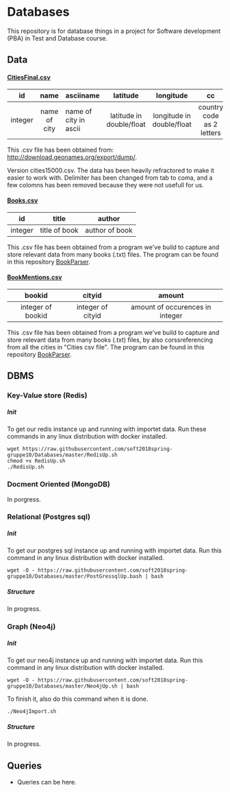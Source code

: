 # Databases
This repository is for database things in a project for Software development (PBA) in Test and Database course.

## Data

#### [CitiesFinal.csv](https://github.com/soft2018spring-gruppe10/Databases/blob/master/CitiesFinal.csv)
id | name | asciiname | latitude | longitude | cc | population
:-----:|:-------:|:---------|:-------:|:---------:|:------:|:-----:
integer | name of city | name of city in ascii | latitude in double/float | longitude in double/float | country code as 2 letters | population in integer

This .csv file has been obtained from: http://download.geonames.org/export/dump/.

Version cities15000.csv. The data has been heavily refractored to make it easier to work with. Delimiter has been changed from tab to coma, and a few colomns has been removed because they were not usefull for us.

#### [Books.csv](https://github.com/soft2018spring-gruppe10/Databases/blob/master/Books.csv)
id | title | author 
:-----:|:-------:|:--------:
integer | title of book | author of book

This .csv file has been obtained from a program we've build to capture and store relevant data from many books (.txt) files. The program can be found in this repository [BookParser](https://github.com/soft2018spring-gruppe10/Databases/blob/master/BookParser/src/main/java/main.java).

#### [BookMentions.csv](https://github.com/soft2018spring-gruppe10/Databases/blob/master/BookMentions.csv)
bookid | cityid | amount
:-----:|:-------:|:----------:
integer of bookid | integer of cityid | amount of occurences in integer

This .csv file has been obtained from a program we've build to capture and store relevant data from many books (.txt) files, by also corssreferencing from all the cities in "Cities csv file". The program can be found in this repository [BookParser](https://github.com/soft2018spring-gruppe10/Databases/blob/master/BookParser/src/main/java/main.java).

## DBMS

### Key-Value store (Redis)
##### Init
To get our redis instance up and running with importet data. Run these commands in any linux distribution with docker installed.
```
wget https://raw.githubusercontent.com/soft2018spring-gruppe10/Databases/master/RedisUp.sh
chmod +x RedisUp.sh
./RedisUp.sh
```

### Docment Oriented (MongoDB)
In porgress.

### Relational (Postgres sql)
##### Init
To get our postgres sql instance up and running with importet data. Run this command in any linux distribution with docker installed.
```
wget -O - https://raw.githubusercontent.com/soft2018spring-gruppe10/Databases/master/PostGressqlUp.bash | bash
```

##### Structure
In progress.

### Graph (Neo4j)
##### Init
To get our neo4j instance up and running with importet data. Run this command in any linux distribution with docker installed.
```
wget -O - https://raw.githubusercontent.com/soft2018spring-gruppe10/Databases/master/Neo4jUp.sh | bash
```
To finish it, also do this command when it is done.
```
./Neo4jImport.sh
```

##### Structure
In progress.


## Queries
- Queries can be here.
